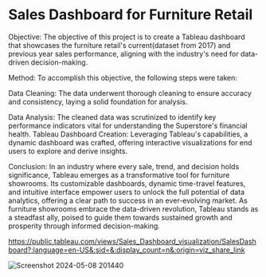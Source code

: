 # Sales Dashboard for Furniture Retail

Objective:
The objective of this project is to create a Tableau dashboard that showcases the furniture retail's current(dataset from 2017) and previous year sales performance, aligning with the industry's need for data-driven decision-making.


Method:
To accomplish this objective, the following steps were taken:

Data Cleaning: The data underwent thorough cleaning to ensure accuracy and consistency, laying a solid foundation for analysis.

Data Analysis: The cleaned data was scrutinized to identify key performance indicators vital for understanding the Superstore's financial health.
Tableau Dashboard Creation: Leveraging Tableau's capabilities, a dynamic dashboard was crafted, offering interactive visualizations for end users to explore and derive insights.

Conclusion:
In an industry where every sale, trend, and decision holds significance, Tableau emerges as a transformative tool for furniture showrooms. Its customizable dashboards, dynamic time-travel features, and intuitive interface empower users to unlock the full potential of data analytics, offering a clear path to success in an ever-evolving market. As furniture showrooms embrace the data-driven revolution, Tableau stands as a steadfast ally, poised to guide them towards sustained growth and prosperity through informed decision-making.

https://public.tableau.com/views/Sales_Dashboard_visualization/SalesDashboard?:language=en-US&:sid=&:display_count=n&:origin=viz_share_link

![Screenshot 2024-05-08 201440](https://github.com/sushminder/Sales-Dashboard-for-Furniture-Retail/assets/60948011/0b47bdf5-b422-43cc-8454-dd89f8e897dd)




